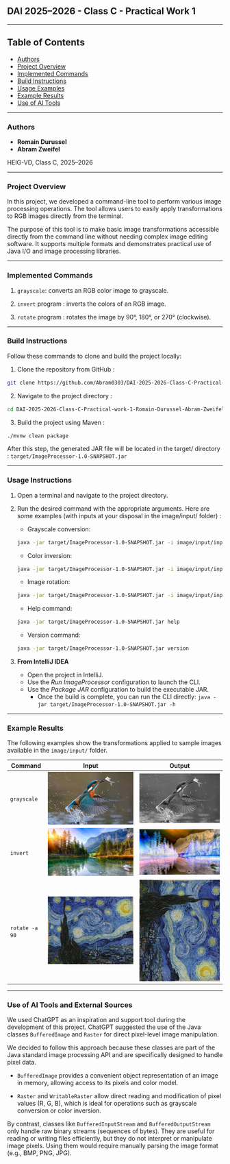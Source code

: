 ## DAI 2025–2026 - Class C - Practical Work 1

---

## Table of Contents
- [Authors](#authors)
- [Project Overview](#project-overview)
- [Implemented Commands](#implemented-commands)
- [Build Instructions](#build-instructions)
- [Usage Examples](#usage-instructions)
- [Example Results](#example-results)
- [Use of AI Tools](#use-of-ai-tools-and-external-sources)

---

### Authors
- **Romain Durussel**
- **Abram Zweifel**

HEIG-VD, Class C, 2025–2026

---

### Project Overview

In this project, we developed a command-line tool to perform various image processing operations.
The tool allows users to easily apply transformations to RGB images directly from the terminal.

The purpose of this tool is to make basic image transformations accessible directly from the 
command line without needing complex image editing software. It supports multiple formats and 
demonstrates practical use of Java I/O and image processing libraries.

---

### Implemented Commands

1. ```grayscale```: converts an RGB color image to grayscale. 


2. ```invert``` program : inverts the colors of an RGB image.


3. ```rotate``` program : rotates the image by 90°, 180°, or 270° (clockwise).

---

### Build Instructions

Follow these commands to clone and build the project locally:

1. Clone the repository from GitHub :
```bash
git clone https://github.com/Abram0303/DAI-2025-2026-Class-C-Practical-work-1-Romain-Durussel-Abram-Zweifel.git
```

2. Navigate to the project directory :
``` bash
cd DAI-2025-2026-Class-C-Practical-work-1-Romain-Durussel-Abram-Zweifel
```


3. Build the project using Maven :
``` bash
./mvnw clean package
```

After this step, the generated JAR file will be located in the target/ directory :
``` target/ImageProcessor-1.0-SNAPSHOT.jar ```

---

### Usage Instructions

1. Open a terminal and navigate to the project directory.


2. Run the desired command with the appropriate arguments. Here are some examples (with inputs at your disposal in the image/input/ folder) :
   - Grayscale conversion:
   ``` bash
   java -jar target/ImageProcessor-1.0-SNAPSHOT.jar -i image/input/input1.jpg -o image/output/output1_grayscale.jpg grayscale
   ```
   - Color inversion:
   ``` bash
   java -jar target/ImageProcessor-1.0-SNAPSHOT.jar -i image/input/input1.jpg -o image/output/output1_invert.jpg invert
   ```
   - Image rotation:
   ``` bash
   java -jar target/ImageProcessor-1.0-SNAPSHOT.jar -i image/input/input1.jpg -o image/output/output1_rotate.jpg rotate -a 90
   ```
   - Help command:
   ``` bash
   java -jar target/ImageProcessor-1.0-SNAPSHOT.jar help
   ```
   - Version command:
   ``` bash
   java -jar target/ImageProcessor-1.0-SNAPSHOT.jar version
   ```

3. **From IntelliJ IDEA**
    - Open the project in IntelliJ.
    - Use the *Run ImageProcessor* configuration to launch the CLI.
    - Use the *Package JAR* configuration to build the executable JAR. 
      - Once the build is complete, you can run the CLI directly:
        ```java -jar target/ImageProcessor-1.0-SNAPSHOT.jar -h```

---

### Example Results

The following examples show the transformations applied to sample images available in the `image/input/` folder.

| Command | Input                             | Output                                         |
|----------|-----------------------------------|------------------------------------------------|
| `grayscale` | ![input1](image/input/input1.jpg) | ![output1](image/output/output1_grayscale.jpg) |
| `invert` | ![input2](image/input/input2.png) | ![output2](image/output/output2_invert.png)    |
| `rotate -a 90` | ![input3](image/input/input3.png) | ![output3](image/output/output3_rotate.png)    |

---

### Use of AI Tools and External Sources

We used ChatGPT as an inspiration and support tool during the development of this project.
ChatGPT suggested the use of the Java classes ```BufferedImage``` and ```Raster``` for direct pixel-level image manipulation.

We decided to follow this approach because these classes are part of the Java standard image processing API and are specifically designed to handle pixel data.

- ```BufferedImage``` provides a convenient object representation of an image in memory, allowing access to its pixels and color model.

- ```Raster``` and ```WritableRaster``` allow direct reading and modification of pixel values (R, G, B), which is ideal for operations such as grayscale conversion or color inversion.

By contrast, classes like ```BufferedInputStream``` and ```BufferedOutputStream``` only handle raw binary streams (sequences of bytes).
They are useful for reading or writing files efficiently, but they do not interpret or manipulate image pixels.
Using them would require manually parsing the image format (e.g., BMP, PNG, JPG).

